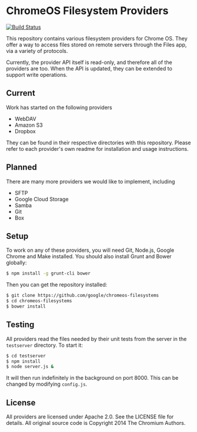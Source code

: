 # ChromeOS Filesystem Providers

[![Build Status][travis image]][travis]

This repository contains various filesystem providers for Chrome OS. They offer a way to access files stored on remote servers through the Files app, via a variety of protocols.

Currently, the provider API itself is read-only, and therefore all of the providers are too. When the API is updated, they can be extended to support write operations.

## Current

Work has started on the following providers

- WebDAV
- Amazon S3
- Dropbox

They can be found in their respective directories with this repository. Please refer to each provider's own readme for installation and usage instructions.

## Planned

There are many more providers we would like to implement, including

- SFTP
- Google Cloud Storage
- Samba
- Git
- Box

## Setup

To work on any of these providers, you will need Git, Node.js, Google Chrome and Make installed. You should also install Grunt and Bower globally:

```bash
$ npm install -g grunt-cli bower
```

Then you can get the repository installed:

```bash
$ git clone https://github.com/google/chromeos-filesystems
$ cd chromeos-filesystems
$ bower install
```

## Testing

All providers read the files needed by their unit tests from the server in the `testserver` directory. To start it:

```bash
$ cd testserver
$ npm install
$ node server.js &
```

It will then run indefinitely in the background on port 8000. This can be changed by modifying `config.js`.

## License

All providers are licensed under Apache 2.0. See the LICENSE file for details.
All original source code is Copyright 2014 The Chromium Authors.

[travis image]: https://travis-ci.org/google/chromeos-filesystems.svg?branch=master
[travis]: https://travis-ci.org/google/chromeos-filesystems
